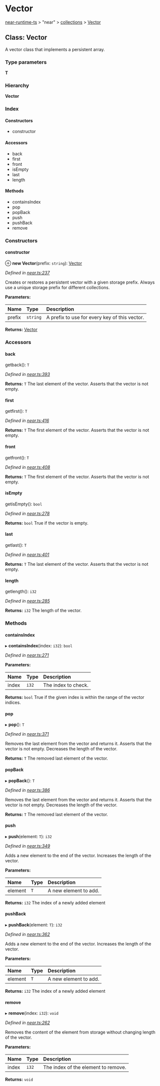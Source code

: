 # Vector

[near-runtime-ts](../../) &gt; "near" &gt; [collections](./) &gt; [Vector](vector.md)

## Class: Vector

A vector class that implements a persistent array.

### Type parameters

**T**

### Hierarchy

**Vector**

### Index

#### Constructors

* constructor

#### Accessors

* back
* first
* front
* isEmpty
* last
* length

#### Methods

* containsIndex
* pop
* popBack
* push
* pushBack
* remove

### Constructors

#### constructor <a id="constructor"></a>

⊕ **new Vector**\(prefix: `string`\): [Vector](_near_.collections.vector.md)

_Defined in_ [_near.ts:237_](https://github.com/nearprotocol/near-runtime-ts/blob/30d6281/near.ts#L237)

Creates or restores a persistent vector with a given storage prefix. Always use a unique storage prefix for different collections.

**Parameters:**

| Name | Type | Description |
| :--- | :--- | :--- |
| prefix | `string` | A prefix to use for every key of this vector. |

**Returns:** [Vector](_near_.collections.vector.md)

### Accessors

#### back <a id="back"></a>

getback\(\): `T`

_Defined in_ [_near.ts:393_](https://github.com/nearprotocol/near-runtime-ts/blob/30d6281/near.ts#L393)

**Returns:** `T` The last element of the vector. Asserts that the vector is not empty.

#### first <a id="first"></a>

getfirst\(\): `T`

_Defined in_ [_near.ts:416_](https://github.com/nearprotocol/near-runtime-ts/blob/30d6281/near.ts#L416)

**Returns:** `T` The first element of the vector. Asserts that the vector is not empty.

#### front <a id="front"></a>

getfront\(\): `T`

_Defined in_ [_near.ts:408_](https://github.com/nearprotocol/near-runtime-ts/blob/30d6281/near.ts#L408)

**Returns:** `T` The first element of the vector. Asserts that the vector is not empty.

#### isEmpty <a id="isempty"></a>

getisEmpty\(\): `bool`

_Defined in_ [_near.ts:278_](https://github.com/nearprotocol/near-runtime-ts/blob/30d6281/near.ts#L278)

**Returns:** `bool` True if the vector is empty.

#### last <a id="last"></a>

getlast\(\): `T`

_Defined in_ [_near.ts:401_](https://github.com/nearprotocol/near-runtime-ts/blob/30d6281/near.ts#L401)

**Returns:** `T` The last element of the vector. Asserts that the vector is not empty.

#### length <a id="length"></a>

getlength\(\): `i32`

_Defined in_ [_near.ts:285_](https://github.com/nearprotocol/near-runtime-ts/blob/30d6281/near.ts#L285)

**Returns:** `i32` The length of the vector.

### Methods

#### containsIndex <a id="containsindex"></a>

▸ **containsIndex**\(index: `i32`\): `bool`

_Defined in_ [_near.ts:271_](https://github.com/nearprotocol/near-runtime-ts/blob/30d6281/near.ts#L271)

**Parameters:**

| Name | Type | Description |
| :--- | :--- | :--- |
| index | `i32` | The index to check. |

**Returns:** `bool` True if the given index is within the range of the vector indices.

#### pop <a id="pop"></a>

▸ **pop**\(\): `T`

_Defined in_ [_near.ts:371_](https://github.com/nearprotocol/near-runtime-ts/blob/30d6281/near.ts#L371)

Removes the last element from the vector and returns it. Asserts that the vector is not empty. Decreases the length of the vector.

**Returns:** `T` The removed last element of the vector.

#### popBack <a id="popback"></a>

▸ **popBack**\(\): `T`

_Defined in_ [_near.ts:386_](https://github.com/nearprotocol/near-runtime-ts/blob/30d6281/near.ts#L386)

Removes the last element from the vector and returns it. Asserts that the vector is not empty. Decreases the length of the vector.

**Returns:** `T` The removed last element of the vector.

#### push <a id="push"></a>

▸ **push**\(element: `T`\): `i32`

_Defined in_ [_near.ts:349_](https://github.com/nearprotocol/near-runtime-ts/blob/30d6281/near.ts#L349)

Adds a new element to the end of the vector. Increases the length of the vector.

**Parameters:**

| Name | Type | Description |
| :--- | :--- | :--- |
| element | `T` | A new element to add. |

**Returns:** `i32` The index of a newly added element

#### pushBack <a id="pushback"></a>

▸ **pushBack**\(element: `T`\): `i32`

_Defined in_ [_near.ts:362_](https://github.com/nearprotocol/near-runtime-ts/blob/30d6281/near.ts#L362)

Adds a new element to the end of the vector. Increases the length of the vector.

**Parameters:**

| Name | Type | Description |
| :--- | :--- | :--- |
| element | `T` | A new element to add. |

**Returns:** `i32` The index of a newly added element

#### remove <a id="remove"></a>

▸ **remove**\(index: `i32`\): `void`

_Defined in_ [_near.ts:262_](https://github.com/nearprotocol/near-runtime-ts/blob/30d6281/near.ts#L262)

Removes the content of the element from storage without changing length of the vector.

**Parameters:**

| Name | Type | Description |
| :--- | :--- | :--- |
| index | `i32` | The index of the element to remove. |

**Returns:** `void` 


